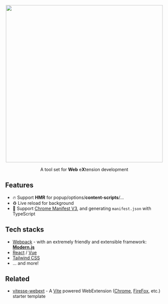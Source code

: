 <p align="center">
  <img width="500" src="https://github.com/tmkx/webx-kit/assets/13805071/e7fdbe7d-ed6e-40d3-b555-4ac6369cc97d">
  <p align="center">A tool set for <b>Web</b> e<b>X</b>tension development</p>
</p>

## Features

- 🔥 Support **HMR** for popup/options/**content-scripts**/...
- ♻️ Live reload for background
- 📃 Support [Chrome Manifest V3](https://developer.chrome.com/docs/extensions/develop/migrate/what-is-mv3), and generating `manifest.json` with TypeScript

## Tech stacks

- [Webpack](https://webpack.js.org/) - with an extremely friendly and extensible framework: **[Modern.js](https://modernjs.dev/)**
- [React](https://react.dev/) / [Vue](https://vuejs.org/)
- [Tailwind CSS](https://tailwindcss.com/)
- ... and more!

## Related

- [vitesse-webext](https://github.com/antfu/vitesse-webext) - A [Vite](https://vitejs.dev/) powered WebExtension ([Chrome](https://developer.chrome.com/docs/extensions), [FireFox](https://addons.mozilla.org/en-US/developers/), etc.) starter template
